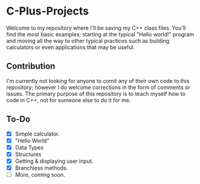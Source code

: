 # C-Plus-Projects
Welcome to my repository where I'll be saving my C++ class files. You'll find the most basic examples; starting at the typical "Hello world!" program and moving all the way to other typical practices such as building calculators or even applications that may be useful.

## Contribution
I'm currently not looking for anyone to comit any of their own code to this repository; however I do welcome corrections in the form of comments or issues. The primary purpose of this repository is to teach myself how to code in C++, not for someone else to do it for me.

## To-Do
- [x] Simple calculator.
- [x] "Hello World"
- [x] Data Types
- [x] Structures
- [x] Getting & displaying user input.
- [x] Branchless methods.
- [ ] More, coming soon.    